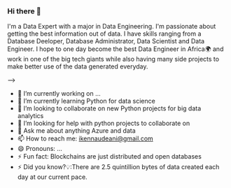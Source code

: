 ### Hi there 👋
I'm a Data Expert with a major in Data Engineering. I'm passionate about getting the best information out of data. I have skills ranging from a Database Deeloper, Database Administrator, Data Scientist and Data Engineer. I hope to one day become the best Data Engineer in Africa🌍 and work in one of the big tech giants while also having many side projects to make better use of the data generated everyday.

-->
- 🔭 I’m currently working on ...
- 🌱 I’m currently learning Python for data science
- 👯 I’m looking to collaborate on new Python projects for big data analytics
- 🤔 I’m looking for help with python projects to collaborate on
- 💬 Ask me about anything Azure and data
- 📫 How to reach me: ikennaudeani@gmail.com
- 😄 Pronouns: ...
- ⚡ Fun fact: Blockchains are just distributed and open databases
- ⚡ Did you know?💡:There are 2.5 quintillion bytes of data created each day at our current pace.

